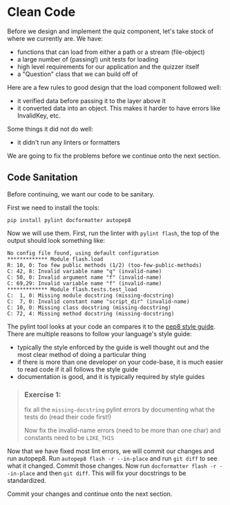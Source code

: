 
# Clean Code

Before we design and implement the quiz component, let's take stock
of where we currently are. We have:
- functions that can load from either a path or a stream (file-object)
- a large number of (passing!) unit tests for loading
- high level requirements for our application and the quizzer itself
- a "Question" class that we can build off of

Here are a few rules to good design that the load component followed
well:
- it verified data before passing it to the layer above it
- it converted data into an object. This makes it harder to have
    errors like InvalidKey, etc.

Some things it did not do well:
- it didn't run any linters or formatters

We are going to fix the problems before we continue onto the
next section.

## Code Sanitation
Before continuing, we want our code to be sanitary.

First we need to install the tools:
```
pip install pylint docformatter autopep8
```

Now we will use them. First, run the linter with `pylint flash`,
the top of the output should look something like:
```
No config file found, using default configuration
************* Module flash.load
R: 10, 0: Too few public methods (1/2) (too-few-public-methods)
C: 42, 8: Invalid variable name "q" (invalid-name)
C: 50, 0: Invalid argument name "f" (invalid-name)
C: 69,29: Invalid variable name "f" (invalid-name)
************* Module flash.tests.test_load
C:  1, 0: Missing module docstring (missing-docstring)
C:  7, 0: Invalid constant name "script_dir" (invalid-name)
C: 10, 0: Missing class docstring (missing-docstring)
C: 72, 4: Missing method docstring (missing-docstring)
```

The pylint tool looks at your code an compares it to the
[pep8 style guide][1]. There are multiple reasons to follow your
language's style guide:
- typically the style enforced by the guide is well thought out
	and the most clear method of doing a particular thing
- if there is more than one developer on your code-base, it
	is much easier to read code if it all follows the style
	guide
- documentation is good, and it is typically required by style guides

> ### Exercise 1:
> fix all the `missing-docstring` pylint errors by documenting
> what the tests do (read their code first!)
>
> Now fix the invalid-name errors (need to be more than one char)
> and constants need to be `LIKE_THIS`

Now that we have fixed most lint errors, we will commit our
changes and run autopep8. Run `autopep8 flash -r --in-place`
and run `git diff` to see what it changed. Commit those changes.
Now run `docformatter flash -r --in-place` and then `git diff`.
This will fix your docstrings to be standardized.

Commit your changes and continue onto the next section.

[1]: https://www.python.org/dev/peps/pep-0008/
[2]: http://pylint-messages.wikidot.com/all-codes
